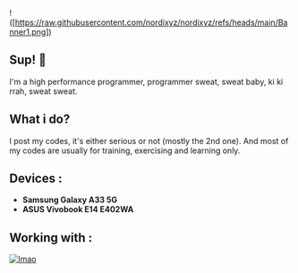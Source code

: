 !([https://raw.githubusercontent.com/nordixyz/nordixyz/refs/heads/main/Banner1.png])
## Sup! 👋
I'm a high performance programmer, programmer sweat, sweat baby, ki ki rrah, sweat sweat.

## What i do?
I post my codes, it's either serious or not (mostly the 2nd one). And most of my codes are usually for training, exercising and learning only.

## Devices :
- **Samsung Galaxy A33 5G**
- **ASUS Vivobook E14 E402WA**

## Working with :
[![lmao](https://skillicons.dev/icons?i=cpp)](https://skillicons.dev)
